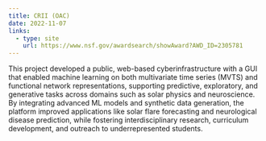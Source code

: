 ```yaml
---
title: CRII (OAC)
date: 2022-11-07
links:
  - type: site
    url: https://www.nsf.gov/awardsearch/showAward?AWD_ID=2305781
---
```


This project developed a public, web-based cyberinfrastructure with a GUI that enabled machine learning on both multivariate time series (MVTS) and functional network representations, supporting predictive, exploratory, and generative tasks across domains such as solar physics and neuroscience. By integrating advanced ML models and synthetic data generation, the platform improved applications like solar flare forecasting and neurological disease prediction, while fostering interdisciplinary research, curriculum development, and outreach to underrepresented students.

<!--more-->
